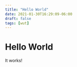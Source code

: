```yaml
---
title: "Hello World"
date: 2021-01-30T16:29:09-06:00
draft: false
tags: [wut]
---
```


# Hello World

It works!
